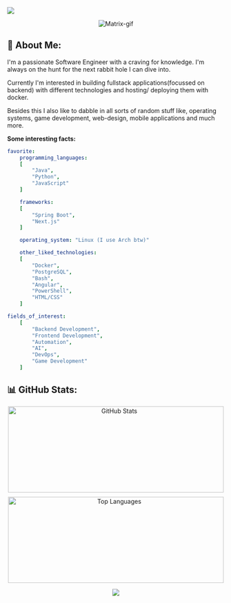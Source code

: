 <img src="https://capsule-render.vercel.app/api?text=&animation=fadeIn&type=waving&&color=0:8C1105,100:a82da8&height=100"/>

<!-- https://capsule-render.vercel.app/ -->

<p align="center">
    <img src="https://media4.giphy.com/media/v1.Y2lkPTc5MGI3NjExM21wdDN1em1uMHo2bHppa3R6bm1ycXE2Ymk5ajFybWhlZmF2c2g2MiZlcD12MV9pbnRlcm5hbF9naWZfYnlfaWQmY3Q9Zw/MC6eSuC3yypCU/giphy.gif" alt="Matrix-gif"/>
</p>

## 🥸 About Me:
I'm a passionate Software Engineer with a craving for knowledge. I'm always on the hunt for the next rabbit hole I can dive into.

Currently I'm interested in building fullstack applications(focussed on backend) with different technologies and hosting/ deploying them with docker.

Besides this I also like to dabble in all sorts of random stuff like, operating systems, game development, web-design, mobile applications and much more.

**Some interesting facts:**
```yaml
favorite:
    programming_languages: 
    [
        "Java", 
        "Python", 
        "JavaScript"
    ]

    frameworks: 
    [
        "Spring Boot", 
        "Next.js"
    ]

    operating_system: "Linux (I use Arch btw)"

    other_liked_technologies: 
    [
        "Docker", 
        "PostgreSQL", 
        "Bash", 
        "Angular", 
        "PowerShell", 
        "HTML/CSS"
    ]

fields_of_interest:
    [
        "Backend Development",
        "Frontend Development",
        "Automation",
        "AI",
        "DevOps",
        "Game Development"
    ]
```

<!-- ******************************************************************************** -->

<!-- Snake Animation 🐍 -->
<!-- ![Snake Animation](https://github.com/DevYouriD/DevYouriD/blob/output/github-contribution-grid-snake.svg) -->

<!-- ******************************************************************************** -->

<!-- ## 💻 Tech Stack:  
![CSS3](https://img.shields.io/badge/css3-%231572B6.svg?style=for-the-badge&logo=css3&logoColor=white) ![GraphQL](https://img.shields.io/badge/-GraphQL-E10098?style=for-the-badge&logo=graphql&logoColor=white) ![HTML5](https://img.shields.io/badge/html5-%23E34F26.svg?style=for-the-badge&logo=html5&logoColor=white) ![Java](https://img.shields.io/badge/java-%23ED8B00.svg?style=for-the-badge&logo=openjdk&logoColor=white) ![JavaScript](https://img.shields.io/badge/javascript-%23323330.svg?style=for-the-badge&logo=javascript&logoColor=%23F7DF1E) ![Kotlin](https://img.shields.io/badge/kotlin-%237F52FF.svg?style=for-the-badge&logo=kotlin&logoColor=white) ![Markdown](https://img.shields.io/badge/markdown-%23000000.svg?style=for-the-badge&logo=markdown&logoColor=white) ![PowerShell](https://img.shields.io/badge/PowerShell-%235391FE.svg?style=for-the-badge&logo=powershell&logoColor=white) ![Python](https://img.shields.io/badge/python-3670A0?style=for-the-badge&logo=python&logoColor=ffdd54) ![Bash Script](https://img.shields.io/badge/bash_script-%23121011.svg?style=for-the-badge&logo=gnu-bash&logoColor=white) ![TypeScript](https://img.shields.io/badge/typescript-%23007ACC.svg?style=for-the-badge&logo=typescript&logoColor=white) ![Windows Terminal](https://img.shields.io/badge/Windows%20Terminal-%234D4D4D.svg?style=for-the-badge&logo=windows-terminal&logoColor=white) ![Netlify](https://img.shields.io/badge/netlify-%23000000.svg?style=for-the-badge&logo=netlify&logoColor=#00C7B7) ![.Net](https://img.shields.io/badge/.NET-5C2D91?style=for-the-badge&logo=.net&logoColor=white) ![Angular](https://img.shields.io/badge/angular-%23DD0031.svg?style=for-the-badge&logo=angular&logoColor=white) ![Jenkins](https://img.shields.io/badge/jenkins-%232C5263.svg?style=for-the-badge&logo=jenkins&logoColor=white) ![Apache Tomcat](https://img.shields.io/badge/apache%20tomcat-%23F8DC75.svg?style=for-the-badge&logo=apache-tomcat&logoColor=black) ![Nginx](https://img.shields.io/badge/nginx-%23009639.svg?style=for-the-badge&logo=nginx&logoColor=white) ![MySQL](https://img.shields.io/badge/mysql-4479A1.svg?style=for-the-badge&logo=mysql&logoColor=white) ![SQLite](https://img.shields.io/badge/sqlite-%2307405e.svg?style=for-the-badge&logo=sqlite&logoColor=white) ![Redis](https://img.shields.io/badge/redis-%23DD0031.svg?style=for-the-badge&logo=redis&logoColor=white) ![Postgres](https://img.shields.io/badge/postgres-%23316192.svg?style=for-the-badge&logo=postgresql&logoColor=white) ![Figma](https://img.shields.io/badge/figma-%23F24E1E.svg?style=for-the-badge&logo=figma&logoColor=white) ![Python](https://img.shields.io/badge/python-3670A0?style=for-the-badge&logo=python&logoColor=ffdd54) -->

<!-- ******************************************************************************** -->

## 📊 GitHub Stats:
<div align="center" style="display: flex; flex-direction: column; align-items: center; gap: 10px;">
  <img src="https://github-readme-stats.vercel.app/api?username=devyourid&theme=dracula&hide_border=false&include_all_commits=false&count_private=false" alt="GitHub Stats" style="width: 100%; max-width: 500px; height: 200px;">

  <img src="https://github-readme-stats.vercel.app/api/top-langs/?username=devyourid&theme=dracula&hide_border=false&include_all_commits=false&count_private=false&layout=compact" alt="Top Languages" style="width: 100%; max-width: 500px; height: 200px;">
</div>



<!-- ![](https://github-readme-streak-stats.herokuapp.com/?user=devyourid&theme=dracula&hide_border=false) -->

<!-- ******************************************************************************** -->

<p align="center">
  <img src="https://capsule-render.vercel.app/api?type=waving&color=0:8C1105,100:a82da8&height=100&section=footer"/>
</p>

<!-- ******************************************************************************** -->

<!-- Trophies Section -->
<!-- ## 🏆 GitHub Trophies
![](https://github-profile-trophy.vercel.app/?username=devyourid&theme=radical&no-frame=false&no-bg=true&margin-w=4)

---
[![](https://visitcount.itsvg.in/api?id=devyourid&icon=1&color=0)](https://visitcount.itsvg.in) -->

<!-- ******************************************************************************** -->

<!-- Template Header -->
<!-- 
**DevYouriD/DevYouriD** is a ✨ _special_ ✨ repository because its `README.md` (this file) appears on your GitHub profile.

Here are some ideas to get you started:

- 🔭 I’m currently working on ...
- 🌱 I’m currently learning ...
- 👯 I’m looking to collaborate on ...
- 🤔 I’m looking for help with ...
- 💬 Ask me about ...
- 📫 How to reach me: ...
- 😄 Pronouns: ...
- ⚡ Fun fact: ...
-->
